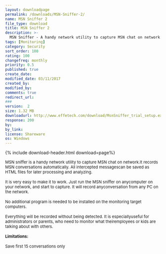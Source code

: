 ```yaml
---
layout: downloadpage
permalink: /downloads/MSN-Sniffer-2/
name: MSN Sniffer 2
file_type: download
title: MSN Sniffer 2
description: >-
  MSN Sniffer - A handy network utility to capture MSN chat on network
tags: [Monitoring]
category: Security
sort_order: 100
rating: 100
changefreq: monthly
priority: 0.5
published: true
create_date: 
modified_date: 03/11/2017
created_by: 
modified_by: 
comments: true
redirect_url: 
### 
version:  2
size: 1.32 MB
downloadurl: http://www.effetech.com/download/MsnSniffer_trial_setup.exe
response: 200
by: 
by_link: 
license: Shareware
os: Windows
---
```


{% include download-header.html download=page%}

<p style="fix-download-text !important">
<p><font size="2"><p>MSN sniffer is a handy network utility to capture MSN chat on network.It records MSN conversations automatically. All intercepted messagescan be saved as HTML files for later processing and analyzing.<br />
<br />
It is very easy to make it to work. Just run the MSN sniffer on anycomputer on your network, and start to capture. It will record anyconversation from any PC on the network. <br />
<br />
No additional program is needed to be installed on the monitoring target computers.<br />
<br />
Everything will be recorded without being detected. It is especiallyuseful for administrators or parents, who need to monitor what theiremployees or kids are talking about with others.<br />
<br />
<span><strong>Limitations:</strong></span><br />
<br />
Save first 15 conversations only</p></p></p>

